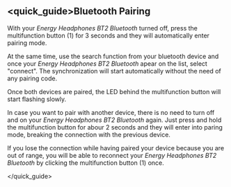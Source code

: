 ## <quick_guide>Bluetooth Pairing

With your *Energy Headphones BT2 Bluetooth* turned off, press the multifunction button (1) for 3 seconds and they will automatically enter pairing mode.

At the same time, use the search function from your bluetooth device and once your *Energy Headphones BT2 Bluetooth* apear on the list, select "connect". The synchronization will start automatically without the need of any pairing code.

Once both devices are paired, the LED behind the multifunction button will start flashing slowly.

In case you want to pair with another device, there is no need to turn off and on your *Energy Headphones BT2 Bluetooth* again. Just press and hold the multifunction button for abour 2 seconds and they will enter into paring mode, breaking the connection with the previous device.

If you lose the connection while having paired your device because you are out of range, you will be able to reconnect your *Energy Headphones BT2 Bluetooth* by clicking the multifunction button (1) once.

</quick_guide>
